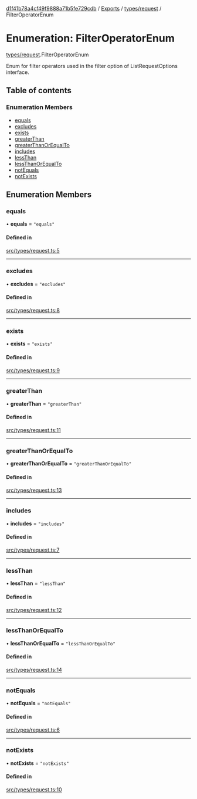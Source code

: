 [d1f41b78a4cf49f9888a71b5fe729cdb](../README.md) / [Exports](../modules.md) / [types/request](../modules/types_request.md) / FilterOperatorEnum

# Enumeration: FilterOperatorEnum

[types/request](../modules/types_request.md).FilterOperatorEnum

Enum for filter operators used in the filter option of ListRequestOptions interface.

## Table of contents

### Enumeration Members

- [equals](types_request.FilterOperatorEnum.md#equals)
- [excludes](types_request.FilterOperatorEnum.md#excludes)
- [exists](types_request.FilterOperatorEnum.md#exists)
- [greaterThan](types_request.FilterOperatorEnum.md#greaterthan)
- [greaterThanOrEqualTo](types_request.FilterOperatorEnum.md#greaterthanorequalto)
- [includes](types_request.FilterOperatorEnum.md#includes)
- [lessThan](types_request.FilterOperatorEnum.md#lessthan)
- [lessThanOrEqualTo](types_request.FilterOperatorEnum.md#lessthanorequalto)
- [notEquals](types_request.FilterOperatorEnum.md#notequals)
- [notExists](types_request.FilterOperatorEnum.md#notexists)

## Enumeration Members

### equals

• **equals** = ``"equals"``

#### Defined in

[src/types/request.ts:5](https://github.com/hatchways-community/d1f41b78a4cf49f9888a71b5fe729cdb/blob/90d5095/src/types/request.ts#L5)

___

### excludes

• **excludes** = ``"excludes"``

#### Defined in

[src/types/request.ts:8](https://github.com/hatchways-community/d1f41b78a4cf49f9888a71b5fe729cdb/blob/90d5095/src/types/request.ts#L8)

___

### exists

• **exists** = ``"exists"``

#### Defined in

[src/types/request.ts:9](https://github.com/hatchways-community/d1f41b78a4cf49f9888a71b5fe729cdb/blob/90d5095/src/types/request.ts#L9)

___

### greaterThan

• **greaterThan** = ``"greaterThan"``

#### Defined in

[src/types/request.ts:11](https://github.com/hatchways-community/d1f41b78a4cf49f9888a71b5fe729cdb/blob/90d5095/src/types/request.ts#L11)

___

### greaterThanOrEqualTo

• **greaterThanOrEqualTo** = ``"greaterThanOrEqualTo"``

#### Defined in

[src/types/request.ts:13](https://github.com/hatchways-community/d1f41b78a4cf49f9888a71b5fe729cdb/blob/90d5095/src/types/request.ts#L13)

___

### includes

• **includes** = ``"includes"``

#### Defined in

[src/types/request.ts:7](https://github.com/hatchways-community/d1f41b78a4cf49f9888a71b5fe729cdb/blob/90d5095/src/types/request.ts#L7)

___

### lessThan

• **lessThan** = ``"lessThan"``

#### Defined in

[src/types/request.ts:12](https://github.com/hatchways-community/d1f41b78a4cf49f9888a71b5fe729cdb/blob/90d5095/src/types/request.ts#L12)

___

### lessThanOrEqualTo

• **lessThanOrEqualTo** = ``"lessThanOrEqualTo"``

#### Defined in

[src/types/request.ts:14](https://github.com/hatchways-community/d1f41b78a4cf49f9888a71b5fe729cdb/blob/90d5095/src/types/request.ts#L14)

___

### notEquals

• **notEquals** = ``"notEquals"``

#### Defined in

[src/types/request.ts:6](https://github.com/hatchways-community/d1f41b78a4cf49f9888a71b5fe729cdb/blob/90d5095/src/types/request.ts#L6)

___

### notExists

• **notExists** = ``"notExists"``

#### Defined in

[src/types/request.ts:10](https://github.com/hatchways-community/d1f41b78a4cf49f9888a71b5fe729cdb/blob/90d5095/src/types/request.ts#L10)
